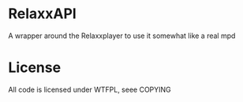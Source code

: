 # RelaxxAPI

A wrapper around the Relaxxplayer to use it somewhat like a real mpd

# License
All code is licensed under WTFPL, seee COPYING
